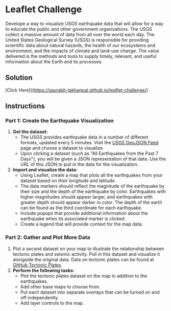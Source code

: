 # Leaflet Challenge
Develope a way to visualize USGS earthquake data that will allow for a way to educate the public and other government organizations. The USGS collect a massive amount of data from all over the world each day. The United States Geological Survey (USGS) is responsible for providing scientific data about natural hazards, the health of our ecosystems and environment, and the impacts of climate and land-use change. The value delivered is the methods and tools to supply timely, relevant, and useful information about the Earth and its processes.

## Solution
[Click Here]((https://saurabh-lakhanpal.github.io/leaflet-challenge/)

## Instructions
### Part 1: Create the Earthquake Visualization
1. **Get the dataset:** 
    - The USGS provides earthquake data in a number of different formats, updated every 5 minutes. Visit the [USGS GeoJSON Feed](https://earthquake.usgs.gov/earthquakes/feed/v1.0/geojson.php) page and choose a dataset to visualize.
    - Upon clicking a dataset (such as "All Earthquakes from the Past 7 Days"), you will be given a JSON representation of that data. Use the URL of this JSON to pull in the data for the visualization.
2. **Import and visualize the data:**
    - Using Leaflet, create a map that plots all the earthquakes from your dataset based on their longitude and latitude.
    - The data markers should reflect the magnitude of the earthquake by their size and the depth of the earthquake by color. Earthquakes with higher magnitudes should appear larger, and earthquakes with greater depth should appear darker in color. The depth of the earth can be found as the third coordinate for each earthquake.
    - Include popups that provide additional information about the earthquake when its associated marker is clicked.
    - Create a legend that will provide context for the map data.

### Part 2: Gather and Plot More Data 
1. Plot a second dataset on your map to illustrate the relationship between tectonic plates and seismic activity. Pull in this dataset and visualize it alongside the original data. Data on tectonic plates can be found at [GitHub Tectonic Plates](https://github.com/fraxen/tectonicplates).
2. **Perform the following tasks:**
    - Plot the tectonic plates dataset on the map in addition to the earthquakes.
    - Add other base maps to choose from.
    - Put each dataset into separate overlays that can be turned on and off independently.
    - Add layer controls to the map.
